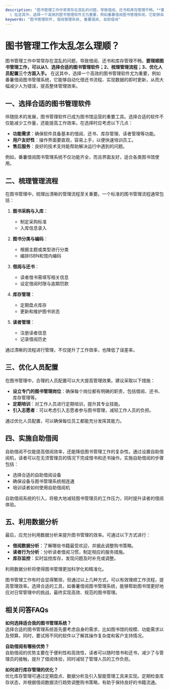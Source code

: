 ```yaml
---
description: "图书管理工作中常常存在混乱的问题，导致借阅、还书和库存管理不畅。**要理顺图书管理工作，可以从1、选择合适的图书管理软件；2、梳理管理流程；3、优化人员配置三个方面入手。**\
  \ 在这其中，选择一个高效的图书管理软件尤为重要，例如番薯借阅图书管理系统，它能够自动化借还书流程、实现数据的即时更新，从而大幅减少人为错误，提高整体管理效率。"
keywords: "图书管理软件, 借阅管理系统, 番薯借阅, 自助借阅"
---
```

# 图书管理工作太乱怎么理顺？

图书管理工作中常常存在混乱的问题，导致借阅、还书和库存管理不畅。**要理顺图书管理工作，可以从1、选择合适的图书管理软件；2、梳理管理流程；3、优化人员配置三个方面入手。** 在这其中，选择一个高效的图书管理软件尤为重要，例如番薯借阅图书管理系统，它能够自动化借还书流程、实现数据的即时更新，从而大幅减少人为错误，提高整体管理效率。

## **一、选择合适的图书管理软件**

伴随技术的发展，图书管理软件已成为图书馆运营的重要工具。选择合适的软件不仅能减少工作量，还能提高工作效率。在选择时应考虑以下几点：

- **功能需求**：确保软件具备基本的借阅、还书、库存管理、读者管理等功能。
- **用户友好性**：操作界面要直观，容易上手，以便快速培训员工。
- **售后服务**：良好的技术支持能帮助解决运行中遇到的问题。

例如，番薯借阅图书管理系统不仅功能齐全，而且界面友好，适合各类图书馆使用。

## **二、梳理管理流程**

在图书管理中，梳理出清晰的管理流程至关重要。一个标准的图书管理流程通常包括：

1. **图书采购与入库**：
   - 制定采购标准
   - 入库信息录入

2. **图书分类与编码**：
   - 根据主题或类型进行分类
   - 编排ISBN和馆内编码

3. **借阅与还书**：
   - 读者借书需填写相关信息
   - 设定借阅时限与逾期罚款

4. **库存管理**：
   - 定期盘点库存
   - 更新和维护图书状态

5. **读者管理**：
   - 注册读者信息
   - 记录借阅历史

通过清晰的流程进行管理，不仅提升了工作效率，也降低了误差率。

## **三、优化人员配置**

在图书管理中，合理的人员配置可以大大提高管理效果。建议采取以下措施：

- **设立专门的图书管理岗位**：确保每个岗位都有明确的职责，包括借阅、还书、库存管理等。
- **定期培训**：对工作人员进行定期培训，提升其专业技能。
- **引入志愿者**：可以考虑引入志愿者参与图书管理，减轻工作人员的负担。

通过优化人员配置，可以确保每位员工都能充分发挥其能力。

## **四、实施自助借阅**

自助借阅不仅能提高借阅效率，还能降低图书管理工作的复杂性。通过设置自助借阅机，读者可以在无须管理员的情况下完成借书和还书操作。实施自助借阅的步骤包括：

- 选择合适的自助借阅设备
- 确保设备与图书管理系统相连通
- 培训读者如何使用自助借阅机

自助借阅系统的引入，将极大地减轻图书管理员的工作压力，同时提升读者的借阅体验。

## **五、利用数据分析**

最后，应充分利用数据分析来提升图书管理的效率。可通过以下方式进行：

- **借阅数据分析**：了解哪些书籍最受欢迎，并据此调整购书策略。
- **读者行为分析**：分析读者借阅习惯，制定相应的服务措施。
- **库存监控**：实时监控库存，发现问题及时补充或调整。

利用数据分析将使得图书管理更加科学化和精准化。

图书管理工作有时会显得繁琐，但通过以上几种方式，可以有效理顺工作流程，提高管理效率。选择合适的工具，如番薯借阅图书管理系统，能够帮助图书馆更好地应对日常管理中的挑战，最终实现高效、规范的图书管理。

## 相关问答FAQs

**如何选择适合我的图书管理系统？**  
选择合适的图书管理系统首先要考虑自身的需求，比如图书馆的规模、功能需求以及预算。同时，要试用不同的软件以了解其操作复杂度和客户支持情况。

**自助借阅有哪些优势？**  
自助借阅的优势主要在于便利性和高效性，读者可以随时借书和还书，减少了与管理员的接触，提升了借阅体验，同时减轻了管理人员的工作负担。

**如何进行库存管理的优化？**  
优化库存管理可通过定期盘点、数据分析及引入智能管理工具来实现。定期检查库存状态，并根据借阅数据流行趋势调整购书策略，有助于保持良好的书籍流通。
